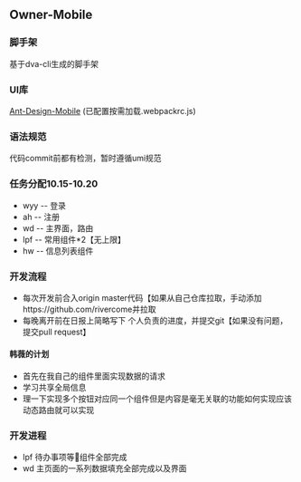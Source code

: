 ## Owner-Mobile

### 脚手架
基于dva-cli生成的脚手架

### UI库
[Ant-Design-Mobile](https://mobile.ant.design/docs/react/introduce-cn) (已配置按需加载.webpackrc.js)


### 语法规范
代码commit前都有检测，暂时遵循umi规范

### 任务分配10.15-10.20
+ wyy -- 登录
+ ah  -- 注册
+ wd  -- 主界面，路由
+ lpf -- 常用组件*2【无上限】
+ hw  --  信息列表组件

### 开发流程
+ 每次开发前合入origin master代码【如果从自己仓库拉取，手动添加https://github.com/rivercome并拉取
+ 每晚离开前在日报上简略写下 个人负责的进度，并提交git【如果没有问题，提交pull request】
#### 韩薇的计划
- 首先在我自己的组件里面实现数据的请求
- 学习共享全局信息
- 理一下实现多个按钮对应同一个组件但是内容是毫无关联的功能如何实现应该动态路由就可以实现
### 开发进程 
- lpf 
待办事项等组件全部完成
- wd
主页面的一系列数据填充全部完成以及界面